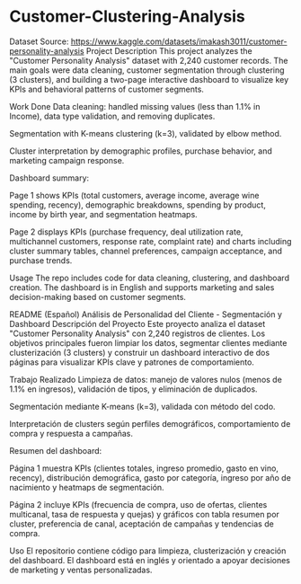 # Customer-Clustering-Analysis
Dataset Source: https://www.kaggle.com/datasets/imakash3011/customer-personality-analysis
Project Description
This project analyzes the "Customer Personality Analysis" dataset with 2,240 customer records. The main goals were data cleaning, customer segmentation through clustering (3 clusters), and building a two-page interactive dashboard to visualize key KPIs and behavioral patterns of customer segments.

Work Done
Data cleaning: handled missing values (less than 1.1% in Income), data type validation, and removing duplicates.

Segmentation with K-means clustering (k=3), validated by elbow method.

Cluster interpretation by demographic profiles, purchase behavior, and marketing campaign response.

Dashboard summary:

Page 1 shows KPIs (total customers, average income, average wine spending, recency), demographic breakdowns, spending by product, income by birth year, and segmentation heatmaps.

Page 2 displays KPIs (purchase frequency, deal utilization rate, multichannel customers, response rate, complaint rate) and charts including cluster summary tables, channel preferences, campaign acceptance, and purchase trends.

Usage
The repo includes code for data cleaning, clustering, and dashboard creation. The dashboard is in English and supports marketing and sales decision-making based on customer segments.

README (Español)
Análisis de Personalidad del Cliente - Segmentación y Dashboard
Descripción del Proyecto
Este proyecto analiza el dataset "Customer Personality Analysis" con 2,240 registros de clientes. Los objetivos principales fueron limpiar los datos, segmentar clientes mediante clusterización (3 clusters) y construir un dashboard interactivo de dos páginas para visualizar KPIs clave y patrones de comportamiento.

Trabajo Realizado
Limpieza de datos: manejo de valores nulos (menos de 1.1% en ingresos), validación de tipos, y eliminación de duplicados.

Segmentación mediante K-means (k=3), validada con método del codo.

Interpretación de clusters según perfiles demográficos, comportamiento de compra y respuesta a campañas.

Resumen del dashboard:

Página 1 muestra KPIs (clientes totales, ingreso promedio, gasto en vino, recency), distribución demográfica, gasto por categoría, ingreso por año de nacimiento y heatmaps de segmentación.

Página 2 incluye KPIs (frecuencia de compra, uso de ofertas, clientes multicanal, tasa de respuesta y quejas) y gráficos con tabla resumen por cluster, preferencia de canal, aceptación de campañas y tendencias de compra.

Uso
El repositorio contiene código para limpieza, clusterización y creación del dashboard. El dashboard está en inglés y orientado a apoyar decisiones de marketing y ventas personalizadas.
